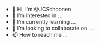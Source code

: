 - 👋 Hi, I’m @JCSchoonen
- 👀 I’m interested in ...
- 🌱 I’m currently learning ...
- 💞️ I’m looking to collaborate on ...
- 📫 How to reach me ...

<!---
JCSchoonen/JCSchoonen is a ✨ special ✨ repository because its `README.md` (this file) appears on your GitHub profile.
You can click the Preview link to take a look at your changes.
--->
